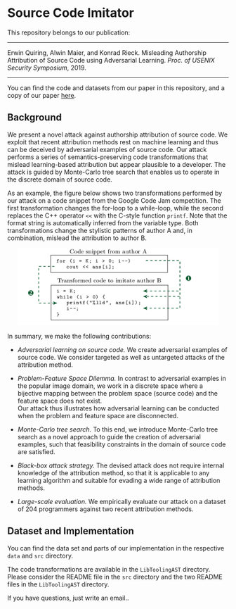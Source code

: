 # Source Code Imitator

This repository belongs to our publication:

---

Erwin Quiring, Alwin Maier, and Konrad Rieck. Misleading Authorship Attribution of Source Code using Adversarial Learning. *Proc. of USENIX Security Symposium*, 2019.

---

You can find the code and datasets from our paper in this repository, and a copy of our paper
[here](https://arxiv.org/abs/1905.12386).

## Background
We present a novel attack against authorship
attribution of source code.
We exploit that recent attribution methods rest on machine learning and
thus can be deceived by adversarial examples of source code.
Our attack performs a series of semantics-preserving
code transformations that mislead learning-based attribution but appear
plausible to a developer.
The attack is guided by Monte-Carlo tree search that enables us to
operate in the discrete domain of source code.

As an example, the figure below shows two
transformations performed by our attack on a code snippet from the
Google Code Jam competition. The first transformation changes the for-loop
to a while-loop, while the second replaces the C++ operator `<<`
with the C-style function `printf`. Note that the format string
is automatically inferred from the variable type.  Both
transformations change the stylistic patterns of author A and, in
combination, mislead the attribution to author B.

<p align="center">
<img src="./intro-imitator.jpg" width="458" height="175" alt="Example of our attack" />
</p>

In summary, we make the following contributions:
- *Adversarial learning on source code.* We create adversarial examples
of source code. We consider targeted as well as untargeted attacks of the attribution method.

-  *Problem-Feature Space Dilemma.*
In contrast to adversarial examples in the popular image domain, we
work in a discrete space where a bijective mapping between the problem space
(source code) and the feature space does not exist.  
Our attack thus illustrates how adversarial learning can be conducted when the problem and feature space are disconnected.

- *Monte-Carlo tree search.* To this end, we introduce Monte-Carlo tree search as a novel approach to guide the creation of adversarial examples, such that feasibility constraints in the domain of source code are satisfied.

- *Black-box attack strategy.* The devised attack does not require internal knowledge of the attribution method, so that it is applicable to any learning algorithm and suitable for evading a wide range of attribution methods.

- *Large-scale evaluation.* We empirically evaluate our attack on a dataset of 204 programmers against two recent attribution methods.

## Dataset and Implementation

You can find the data set and parts of our implementation in the respective
`data` and `src` directory.

The code transformations are available in the `LibToolingAST` directory.
Please consider the README file in the `src` directory and the two README files
in the `LibToolingAST` directory.

If you have questions, just write an email..
